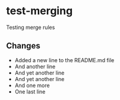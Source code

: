 # test-merging

Testing merge rules

## Changes

- Added a new line to the README.md file
- And another line
- And yet another line
- And yet another line
- And one more
- One last line
